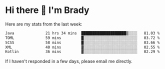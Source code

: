 # Hi there 👋 I'm Brady

Here are my stats from the last week:
<!--START_SECTION:waka-->

```txt
Java              21 hrs 34 mins  ████████████████████▒░░░░   81.03 %
TOML              59 mins         █░░░░░░░░░░░░░░░░░░░░░░░░   03.72 %
SCSS              58 mins         █░░░░░░░░░░░░░░░░░░░░░░░░   03.66 %
XML               40 mins         ▓░░░░░░░░░░░░░░░░░░░░░░░░   02.55 %
Kotlin            36 mins         ▓░░░░░░░░░░░░░░░░░░░░░░░░   02.29 %
```

<!--END_SECTION:waka-->

If I haven't responded in a few days, please email me directly. 
